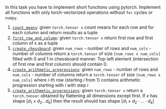 In this task you have to implement short functions using pytorch. Implement all functions with only torch-vectorized operations without `for` cycles or `numpy`.

1. [`count_means`](course://PyTorchIntroduction/WorkingWithTensors/task.py:6): given `torch.tensor x` count means for each row and for each column and return results as a tuple
2. [`first_row_and_column`](course://PyTorchIntroduction/WorkingWithTensors/task.py:10): given `torch.tensor x` return first row and first column of x as a tuple
3. [`create_chessboard`](course://PyTorchIntroduction/WorkingWithTensors/task.py:14): given `num_rows` - number of rows and `num_cols` - number of columns return a `torch.tensor` of size `[num_rows x num_cols]` filled with $0$ and $1$ in chessboard manner. Top-left element (intersection of first row and first column) should contain $0$.
4. [`create_arithmetic_progressions`](course://PyTorchIntroduction/WorkingWithTensors/task.py:18): given `num_rows` - number of rows and `num_cols` - number of columns return a `torch.tensor` of size `[num_rows x num_cols]` where $i$-th row (starting $i$ from 1) contains arithmetic progression starting with $i$ with step $i$
5. [`create_arithmetic_progressions`](course://PyTorchIntroduction/WorkingWithTensors/task.py:22): given `torch.tensor x` return a `torch.tensor` obtained by flattening all dimensions except first. If $x$ has shape $[d_1 \times d_2 \ldots d_k]$ then the result should has shape $[d_1 \times d_2 \cdot \ldots \cdot d_k]$

[//]: # ()
[//]: # (This is a task description file.)

[//]: # (Its content will be displayed to a learner)

[//]: # (in the **Task Description** window.)

[//]: # ()
[//]: # (It supports both Markdown and HTML.)

[//]: # (To toggle the format, you can rename **task.md**)

[//]: # (to **task.html**, or vice versa.)

[//]: # (The default task description format can be changed)

[//]: # (in **Preferences | Tools | Education**,)

[//]: # (but this will not affect any existing task description files.)

[//]: # ()
[//]: # (The following features are available in)

[//]: # (**task.md/task.html** which are specific to the JetBrains Academy plugin:)

[//]: # ()
[//]: # (- Hints can be added anywhere in the task text.)

[//]: # (  Type "hint" and press Tab.)

[//]: # (  Hints should be added to an empty line in the task text.)

[//]: # (  In hints you can use both HTML and Markdown.)

[//]: # (<div class="hint">)

[//]: # ()
[//]: # (Text of your hint)

[//]: # ()
[//]: # (</div>)

[//]: # ()
[//]: # (- You may need to refer your learners to a particular lesson,)

[//]: # (task, or file. To achieve this, you can use the in-course links.)

[//]: # (Specify the path using the `[link_text]&#40;course://lesson1/task1/file1&#41;` format.)

[//]: # ()
[//]: # (- You can insert shortcuts in the task description.)

[//]: # (While **task.html/task.md** is open, right-click anywhere)

[//]: # (on the **Editor** tab and choose the **Insert shortcut** option)

[//]: # (from the context menu.)

[//]: # (For example: &shortcut:FileStructurePopup;.)

[//]: # ()
[//]: # (- Insert the &percnt;`IDE_NAME`&percnt; macro,)

[//]: # (which will be replaced by the actual IDE name.)

[//]: # (For example, **%IDE_NAME%**.)

[//]: # ()
[//]: # (- Insert PSI elements, by using links like)

[//]: # (`[element_description]&#40;psi_element://link.to.element&#41;`.)

[//]: # (To get such a link, right-click the class or method)

[//]: # (and select **Copy Reference**.)

[//]: # (Then press &shortcut:EditorPaste; to insert the link where appropriate.)

[//]: # (For example, a [link to the "contains" method]&#40;psi_element://java.lang.String#contains&#41;.)

[//]: # ()
[//]: # (- You can add link to file using **full path** like this:)

[//]: # (  `[file_link]&#40;file://lesson1/task1/file.txt&#41;`.)